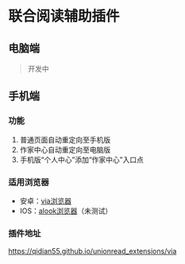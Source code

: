 # 联合阅读辅助插件

## 电脑端
> 开发中

## 手机端

### 功能
1. 普通页面自动重定向至手机版
2. 作家中心自动重定向至电脑版
3. 手机版“个人中心”添加“作家中心”入口点

### 适用浏览器
* 安卓：[via浏览器](https://viayoo.com/zh-cn/)
* IOS：[alook浏览器](https://apps.apple.com/cn/app/id1261944766)（未测试）

### 插件地址
https://qidian55.github.io/unionread_extensions/via